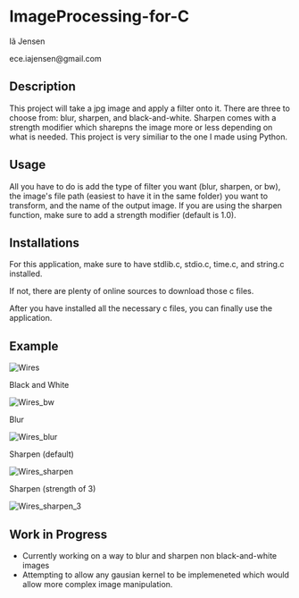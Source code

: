 # ImageProcessing-for-C
<p>Iã Jensen </p>
<p>ece.iajensen@gmail.com</p>

## Description
This project will take a jpg image and apply a filter onto it. There are three to choose from: blur, sharpen, and black-and-white. Sharpen comes with a strength modifier which sharepns the image more or less depending on what is needed. This project is very similiar to the one I made using Python.

## Usage
All you have to do is add the type of filter you want (blur, sharpen, or bw), the image's file path (easiest to have it in the same folder) you want to transform, and the name of the output image.
If you are using the sharpen function, make sure to add a strength modifier (default is 1.0).

## Installations
For this application, make sure to have stdlib.c, stdio.c, time.c, and string.c installed.
<p>If not, there are plenty of online sources to download those c files.</p>

After you have installed all the necessary c files, you can finally use the application.

## Example

![Wires](https://github.com/user-attachments/assets/c1b3b297-bdf3-46d0-9162-ccacd7abb7bf)

Black and White

![Wires_bw](https://github.com/user-attachments/assets/9f2ae9e8-7f3c-4248-84ec-0d92e8b19fed)

Blur

![Wires_blur](https://github.com/user-attachments/assets/0d5495c1-eb13-4439-8f63-33c4513c5fae)

Sharpen (default)

![Wires_sharpen](https://github.com/user-attachments/assets/4906b6a5-bdde-4b4d-90b2-ec93171effe2)

Sharpen (strength of 3)

![Wires_sharpen_3](https://github.com/user-attachments/assets/5f446f48-e887-4139-8945-72ac13fc9147)

## Work in Progress
- Currently working on a way to blur and sharpen non black-and-white images
- Attempting to allow any gausian kernel to be implemeneted which would allow more complex image manipulation.
